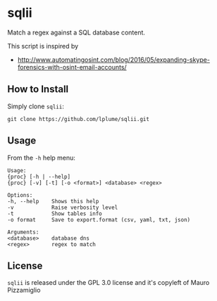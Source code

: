 # sqlii 

Match a regex against a SQL database content.

This script is inspired by
* http://www.automatingosint.com/blog/2016/05/expanding-skype-forensics-with-osint-email-accounts/

## How to Install

Simply clone `sqlii`:

    git clone https://github.com/lplume/sqlii.git

## Usage

From the `-h` help menu:

	Usage:
	{proc} [-h | --help]
	{proc} [-v] [-t] [-o <format>] <database> <regex>

	Options:
	-h, --help    Shows this help
	-v            Raise verbosity level
	-t            Show tables info
	-o format     Save to export.format (csv, yaml, txt, json)

	Arguments:
	<database>    database dns
	<regex>       regex to match

## License

`sqlii` is released under the GPL 3.0 license and it's copyleft of Mauro Pizzamiglio